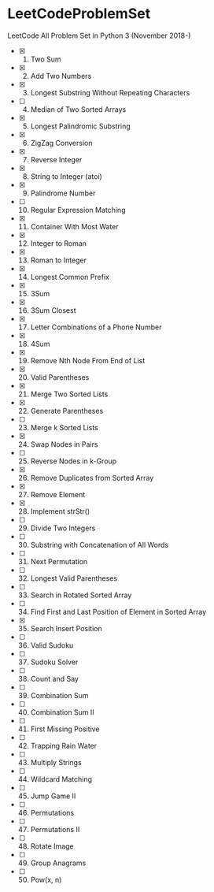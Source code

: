 LeetCodeProblemSet
==================
LeetCode All Problem Set in Python 3 (November 2018-)

- [x] 1. Two Sum
- [x] 2. Add Two Numbers
- [x] 3. Longest Substring Without Repeating Characters
- [ ] 4. Median of Two Sorted Arrays
- [x] 5. Longest Palindromic Substring
- [x] 6. ZigZag Conversion
- [x] 7. Reverse Integer
- [x] 8. String to Integer (atoi)
- [x] 9. Palindrome Number
- [ ] 10. Regular Expression Matching
- [x] 11. Container With Most Water
- [x] 12. Integer to Roman
- [x] 13. Roman to Integer
- [x] 14. Longest Common Prefix
- [x] 15. 3Sum
- [x] 16. 3Sum Closest
- [x] 17. Letter Combinations of a Phone Number
- [x] 18. 4Sum
- [x] 19. Remove Nth Node From End of List
- [x] 20. Valid Parentheses
- [x] 21. Merge Two Sorted Lists
- [x] 22. Generate Parentheses
- [ ] 23. Merge k Sorted Lists
- [x] 24. Swap Nodes in Pairs
- [ ] 25. Reverse Nodes in k-Group
- [x] 26. Remove Duplicates from Sorted Array
- [x] 27. Remove Element
- [x] 28. Implement strStr()
- [ ] 29. Divide Two Integers
- [ ] 30. Substring with Concatenation of All Words
- [ ] 31. Next Permutation
- [ ] 32. Longest Valid Parentheses
- [ ] 33. Search in Rotated Sorted Array
- [ ] 34. Find First and Last Position of Element in Sorted Array
- [x] 35. Search Insert Position
- [ ] 36. Valid Sudoku
- [ ] 37. Sudoku Solver
- [ ] 38. Count and Say
- [ ] 39. Combination Sum
- [ ] 40. Combination Sum II
- [ ] 41. First Missing Positive
- [ ] 42. Trapping Rain Water
- [ ] 43. Multiply Strings
- [ ] 44. Wildcard Matching
- [ ] 45. Jump Game II
- [ ] 46. Permutations
- [ ] 47. Permutations II
- [ ] 48. Rotate Image
- [ ] 49. Group Anagrams
- [ ] 50. Pow(x, n)
